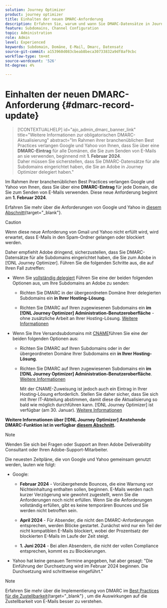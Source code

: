 ```yaml
---
solution: Journey Optimizer
product: journey optimizer
title: Einhalten der neuen DMARC-Anforderung
description: Erfahren Sie, warum und wann Sie DMARC-Datensätze in Journey Optimizer festlegen müssen
feature: Subdomains, Channel Configuration
topic: Administration
role: Admin
level: Experienced
keywords: Subdomain, Domäne, E-Mail, Dmarc, Datensatz
source-git-commit: a153960d083cbeab8beca30733832a9df8af9cbc
workflow-type: tm+mt
source-wordcount: '526'
ht-degree: 4%

---
```


# Einhalten der neuen DMARC-Anforderung {#dmarc-record-update}

>[!CONTEXTUALHELP]
>id="ajo_admin_dmarc_banner_link"
>title="Weitere Informationen zur obligatorischen DMARC-Aktualisierung"
>abstract="Im Rahmen ihrer branchenüblichen Best Practices verlangen Google und Yahoo von Ihnen, dass Sie über eine **DMARC-Eintrag** für alle Domänen, die Sie zum Senden von E-Mails an sie verwenden, beginnend mit **1. Februar 2024**.<br>Daher müssen Sie sicherstellen, dass Sie DMARC-Datensätze für alle Subdomains eingerichtet haben, die Sie an Adobe in Journey Optimizer delegiert haben."

Im Rahmen ihrer branchenüblichen Best Practices verlangen Google und Yahoo von Ihnen, dass Sie über eine **DMARC-Eintrag** für jede Domain, die Sie zum Senden von E-Mails verwenden. Diese neue Anforderung beginnt am **1. Februar 2024**.

Erfahren Sie mehr über die Anforderungen von Google und Yahoo in [diesem Abschnitt](https://experienceleague.adobe.com/docs/deliverability-learn/deliverability-best-practice-guide/additional-resources/guidance-around-changes-to-google-and-yahoo.html?lang=en#dmarc%3A){target="_blank"}.

>[!CAUTION]
>
>Wenn diese neue Anforderung von Gmail und Yahoo nicht erfüllt wird, wird erwartet, dass E-Mails in den Spam-Ordner gelangen oder blockiert werden.

Daher empfiehlt Adobe dringend, sicherzustellen, dass Sie DMARC-Datensätze für alle Subdomains eingerichtet haben, die Sie zum Adobe in [!DNL Journey Optimizer]. Führen Sie die folgenden Schritte aus, die auf Ihren Fall zutreffen:

* Wenn Sie [vollständig delegiert](delegate-subdomain.md#full-subdomain-delegation) Führen Sie eine der beiden folgenden Optionen aus, um Ihre Subdomains an Adobe zu senden:

   * Richten Sie DMARC in der übergeordneten Domäne Ihrer delegierten Subdomains ein **in Ihrer Hosting-Lösung**.

   * Richten Sie DMARC auf Ihren zugewiesenen Subdomains ein **im [!DNL Journey Optimizer] Administration-Benutzeroberfläche** - ohne zusätzliche Arbeit an Ihrer Hosting-Lösung. [Weitere Informationen](dmarc-record.md#implement-dmarc)

* Wenn Sie Ihre Versandsubdomains mit [CNAME](delegate-subdomain.md#cname-subdomain-delegation)führen Sie eine der beiden folgenden Optionen aus:
   * Richten Sie DMARC auf Ihren Subdomains oder in der übergeordneten Domäne Ihrer Subdomains ein **in Ihrer Hosting-Lösung**.
   * Richten Sie DMARC auf Ihren zugewiesenen Subdomains ein **im [!DNL Journey Optimizer] Administration-Benutzeroberfläche**. [Weitere Informationen](dmarc-record.md#implement-dmarc)

     Mit der CNAME-Zuweisung ist jedoch auch ein Eintrag in Ihrer Hosting-Lösung erforderlich. Stellen Sie daher sicher, dass Sie sich mit Ihrer IT-Abteilung abstimmen, damit diese die Aktualisierung so bald wie möglich durchführen kann. [!DNL Journey Optimizer] ist verfügbar (am 30. Januar). [Weitere Informationen](dmarc-record.md#implement-dmarc)

**Weitere Informationen über [!DNL Journey Optimizer] Anstehende DMARC-Funktion ist in verfügbar [diesem Abschnitt](dmarc-record.md).**

>[!NOTE]
>
>Wenden Sie sich bei Fragen oder Support an Ihren Adobe Deliverability Consultant oder Ihren Adobe-Support-Mitarbeiter.

Die neuesten Zeitpläne, die von Google und Yahoo gemeinsam genutzt werden, lauten wie folgt:

* Google:

   * **Februar 2024** - Vorübergehende Bounces, die eine Warnung vor Nichteinhaltung enthalten sollen, beginnen. E-Mails werden nach kurzer Verzögerung wie gewohnt zugestellt, wenn Sie die Anforderungen noch nicht erfüllen. Wenn Sie die Anforderungen vollständig erfüllen, gibt es keine temporären Bounces und Sie werden nicht betroffen sein.

   * **April 2024** - Für Absender, die nicht den DMARC-Anforderungen entsprechen, werden Blöcke gestartet. Zunächst wird nur ein Teil der nicht kompatiblen E-Mails blockiert, wobei der Prozentsatz der blockierten E-Mails im Laufe der Zeit steigt.

   * **1. Juni 2024** - Bei allen Absendern, die nicht der vollen Compliance entsprechen, kommt es zu Blockierungen.

* Yahoo hat keine genauen Termine angegeben, hat aber gesagt: &quot;Die Einführung der Durchsetzung wird im Februar 2024 beginnen. Die Durchsetzung wird schrittweise eingeführt.&quot;

>[!NOTE]
>
>Erfahren Sie mehr über die Implementierung von DMARC im [Best Practices für die Zustellbarkeit](https://experienceleague.adobe.com/docs/deliverability-learn/deliverability-best-practice-guide/additional-resources/technotes/implement-dmarc.html#about){target="_blank"} , um die Auswirkungen auf die Zustellbarkeit von E-Mails besser zu verstehen.
